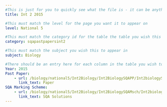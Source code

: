 ```yaml
---
#This is just for you to quickly see what the file is - it can be anything you want
title: Int 2 2015

#This must match the level for the page you want it to appear on
level: National 5

#This must match the category id for the table the table you wish this to appear in
category: sqapastpapersint2

#This must match the subject you wish this to appear in
subject: Biology

#There should be an entry here for each column in the table you wish to populate:
Year: 2015
Past Paper:
    - url: /biology/national5/Int2Biology/Int2BiologySQAPP/Int2biologySQApp2015.pdf
      link_text: Paper
SQA Marking Scheme:
    - url: /biology/national5/Int2Biology/Int2BiologySQAMsch/Int2biologySQAmsch2015.pdf
      link_text: SQA Solutions
---
```


